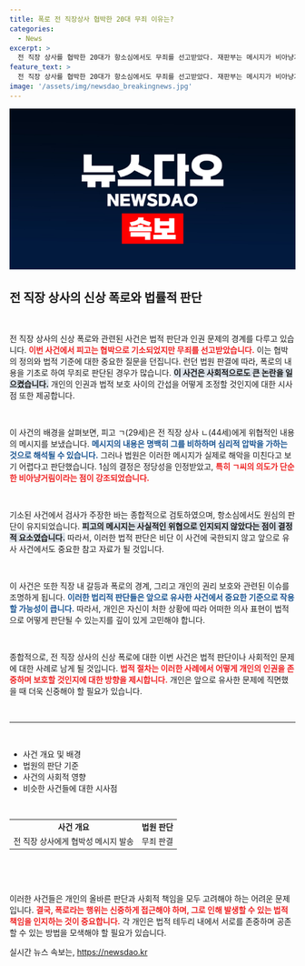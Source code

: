 ```yaml
---
title: 폭로 전 직장상사 협박한 20대 무죄 이유는?
categories:
  - News
excerpt: >
  전 직장 상사를 협박한 20대가 항소심에서도 무죄를 선고받았다. 재판부는 메시지가 비아냥거림에 그쳤다며 심리적 고통을 초래했다고 보기 어렵다고 판단했다. 이 사건의 진실은 무엇일까? 클릭해 확인해보세요!
feature_text: >
  전 직장 상사를 협박한 20대가 항소심에서도 무죄를 선고받았다. 재판부는 메시지가 비아냥거림에 그쳤다며 심리적 고통을 초래했다고 보기 어렵다고 판단했다. 이 사건의 진실은 무엇일까? 클릭해 확인해보세요!
image: '/assets/img/newsdao_breakingnews.jpg'
---
```


<p><img src="/assets/img/newsdao_breakingnews.jpg" alt="flaretime 속보" /></p>

<h2 data-ke-size="size26">전 직장 상사의 신상 폭로와 법률적 판단</h2>

<p data-ke-size="size16">&nbsp;</p>

<p>전 직장 상사의 신상 폭로와 관련된 사건은 법적 판단과 인권 문제의 경계를 다루고 있습니다. <b><span style="color: #ee2323;">이번 사건에서 피고는 협박으로 기소되었지만 무죄를 선고받았습니다.</span></b> 이는 협박의 정의와 법적 기준에 대한 중요한 질문을 던집니다. 런던 법원 판결에 따라, 폭로의 내용을 기초로 하여 무죄로 판단된 경우가 많습니다. <b><span style="background-color: #21538527;">이 사건은 사회적으로도 큰 논란을 일으켰습니다.</span></b> 개인의 인권과 법적 보호 사이의 간섭을 어떻게 조정할 것인지에 대한 시사점 또한 제공합니다.</p>

<p data-ke-size="size16">&nbsp;</p>

<p>이 사건의 배경을 살펴보면, 피고 ㄱ(29세)은 전 직장 상사 ㄴ(44세)에게 위협적인 내용의 메시지를 보냈습니다. <b><span style="color: #1a5490;">메시지의 내용은 명백히 그를 비하하며 심리적 압박을 가하는 것으로 해석될 수 있습니다.</span></b> 그러나 법원은 이러한 메시지가 실제로 해악을 미친다고 보기 어렵다고 판단했습니다. 1심의 결정은 정당성을 인정받았고, <b><span style="color: #ee2323;">특히 ㄱ씨의 의도가 단순한 비아냥거림이라는 점이 강조되었습니다.</span></b></p>

<p data-ke-size="size16">&nbsp;</p>

<p>기소된 사건에서 검사가 주장한 바는 종합적으로 검토하였으며, 항소심에서도 원심의 판단이 유지되었습니다. <b><span style="background-color: #21538527;">피고의 메시지는 사실적인 위협으로 인지되지 않았다는 점이 결정적 요소였습니다.</span></b> 따라서, 이러한 법적 판단은 비단 이 사건에 국한되지 않고 앞으로 유사 사건에서도 중요한 참고 자료가 될 것입니다.</p>

<p data-ke-size="size16">&nbsp;</p>

<p>이 사건은 또한 직장 내 갈등과 폭로의 경계, 그리고 개인의 권리 보호와 관련된 이슈를 조명하게 됩니다. <b><span style="color: #1a5490;">이러한 법리적 판단들은 앞으로 유사한 사건에서 중요한 기준으로 작용할 가능성이 큽니다.</span></b> 따라서, 개인은 자신이 처한 상황에 따라 어떠한 의사 표현이 법적으로 어떻게 판단될 수 있는지를 깊이 있게 고민해야 합니다.</p>

<p data-ke-size="size16">&nbsp;</p>

<p>종합적으로, 전 직장 상사의 신상 폭로에 대한 이번 사건은 법적 판단이나 사회적인 문제에 대한 사례로 남게 될 것입니다. <b><span style="color: #ee2323;">법적 절차는 이러한 사례에서 어떻게 개인의 인권을 존중하며 보호할 것인지에 대한 방향을 제시합니다.</span></b> 개인은 앞으로 유사한 문제에 직면했을 때 더욱 신중해야 할 필요가 있습니다. </p>

<p data-ke-size="size16">&nbsp;</p>

<hr>

<p data-ke-size="size16">&nbsp;</p>

<ul>
    <li>사건 개요 및 배경</li>
    <li>법원의 판단 기준</li>
    <li>사건의 사회적 영향</li>
    <li>비슷한 사건들에 대한 시사점</li>
</ul>

<p data-ke-size="size16">&nbsp;</p>

<table>
    <tr>
        <td style="text-align: center; height: 17px;"><b>사건 개요</b></td>
        <td style="text-align: center; height: 17px;"><b>법원 판단</b></td>
    </tr>
    <tr>
        <td style="text-align: center; height: 17px;">전 직장 상사에게 협박성 메시지 발송</td>
        <td style="text-align: center; height: 17px;">무죄 판결</td>
    </tr>
</table>

<p data-ke-size="size16">&nbsp;</p> 

<p data-ke-size="size16">&nbsp;</p>

<p>이러한 사건들은 개인의 올바른 판단과 사회적 책임을 모두 고려해야 하는 어려운 문제입니다. <b><span style="color: #ee2323;">결국, 폭로라는 행위는 신중하게 접근해야 하며, 그로 인해 발생할 수 있는 법적 책임을 인지하는 것이 중요합니다.</span></b> 각 개인은 법적 테두리 내에서 서로를 존중하며 공존할 수 있는 방법을 모색해야 할 필요가 있습니다.</p>
실시간 뉴스 속보는, <a href="https://newsdao.kr" rel="dofollow">https://newsdao.kr</a>


